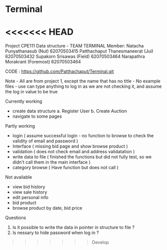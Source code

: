 # Terminal
<<<<<<< HEAD
=======
 Project CPE111 Data structure - TEAM TERMINAL
 Member: Natacha Punyathanasub              (Nut)            62070503415
                Patthachaput Thanesmaneerat     (Jui)             62070503432
                Supakorn Srisawas                       (Field)          62070503464
                Narapathra Morakrant                   (Foremost)  62070503464
                
CODE : https://github.com/Patthachaput/Terminal.git

Note  - All are from project 1, except the name that has no title
         - No example files
         - use can type anything to log in as we are not checking it, and assume the log in
           value to be true
                
Currently working
- create data structure
    a. Register User
    b. Create Auction
- navigate to some pages

Partly working
- login ( assume successful login - no function to browse to check the validity of email and password )
- Interface ( missing bid page and show browse product )
- validation ( does not check email and address validatation )
- write data to file ( finished the functions but did not fully test, so we didn't call them in the main interface )
- category browse ( Have function but does not call )

Not available
- view bid history
- view sale history
- edit personal info
- bid product
- browse product by date, bid price

Questions
1. Is it possible to write the data in pointer in structure to file ?
2. Is nessary to hide password when log in ?

>>>>>>> Develop
